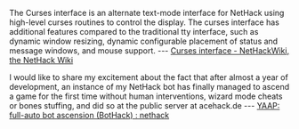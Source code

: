 The Curses interface is an alternate text-mode interface for NetHack using high-level curses routines to control the display. The curses interface has additional features compared to the traditional tty interface, such as dynamic window resizing, dynamic configurable placement of status and message windows, and mouse support.  --- [Curses interface - NetHackWiki, the NetHack Wiki](http://nethackwiki.com/wiki/Curses_interface)

I would like to share my excitement about the fact that after almost a year of development, an instance of my NetHack bot has finally managed to ascend a game for the first time without human interventions, wizard mode cheats or bones stuffing, and did so at the public server at acehack.de --- [YAAP: full-auto bot ascension (BotHack) : nethack](https://www.reddit.com/r/nethack/comments/2tluxv/yaap_fullauto_bot_ascension_bothack)

